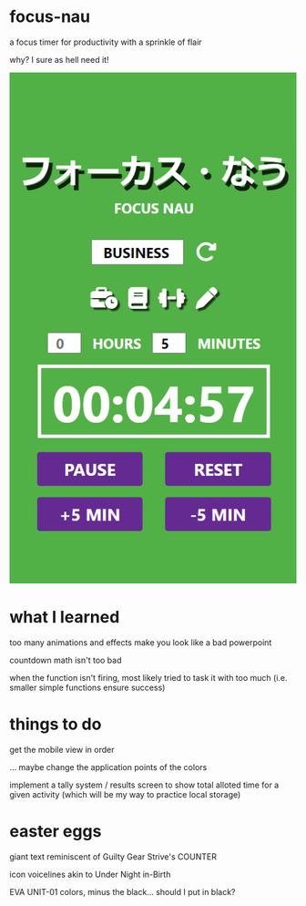 # focus-nau
a focus timer for productivity with a sprinkle of flair

why? I sure as hell need it!

[![Preview](https://github.com/commdao/jon-dao-notreact/blob/main/media/preview_focus_timer.png)](https://www.youtube.com/watch?v=yFM_uthdnIQ)

# what I learned
too many animations and effects make you look like a bad powerpoint

countdown math isn't too bad

when the function isn't firing, most likely tried to task it with too much (i.e. smaller simple functions ensure success)

# things to do
get the mobile view in order

... maybe change the application points of the colors

implement a tally system / results screen to show total alloted time for a given activity (which will be my way to practice local storage)

# easter eggs

giant text reminiscent of Guilty Gear Strive's COUNTER

icon voicelines akin to Under Night in-Birth

EVA UNIT-01 colors, minus the black... should I put in black?
